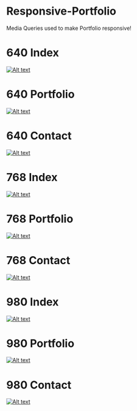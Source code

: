 # Responsive-Portfolio

Media Queries used to make Portfolio responsive!

# 640 Index
[![Alt text](assets/images/readMeImgs/640-index.jpg)](#)
# 640 Portfolio
[![Alt text](assets/images/readMeImgs/640-portfolio.jpg)](#)
# 640 Contact
[![Alt text](assets/images/readMeImgs/640-contact.jpg)](#)
# 768 Index
[![Alt text](assets/images/readMeImgs/768-index.jpg)](#)
# 768 Portfolio
[![Alt text](assets/images/readMeImgs/768-portfolio.jpg)](#)
# 768 Contact
[![Alt text](assets/images/readMeImgs/768-contact.jpg)](#)
# 980 Index
[![Alt text](assets/images/readMeImgs/980-index.jpg)](#)
# 980 Portfolio
[![Alt text](assets/images/readMeImgs/980-portfolio.jpg)](#)
# 980 Contact
[![Alt text](assets/images/readMeImgs/980-contact.jpg)](#)